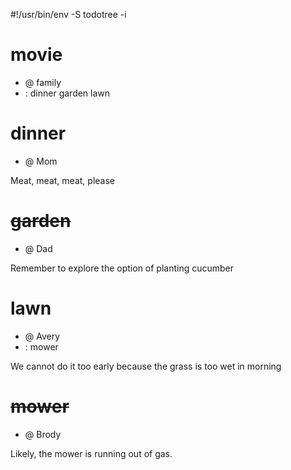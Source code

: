 #!/usr/bin/env -S todotree -i

# movie
- @ family
- : dinner garden lawn

# dinner
- @ Mom

Meat, meat, meat, please

# ~~garden~~
- @ Dad

Remember to explore the option of planting cucumber 

# lawn
- @ Avery
- : mower

We cannot do it too early because the grass is too wet in morning

# ~~mower~~
- @ Brody

Likely, the mower is running out of gas.
